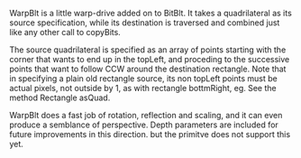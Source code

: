 WarpBlt is a little warp-drive added on to BitBlt.  It takes a quadrilateral as its source specification, while its destination is traversed and combined just like any other call to copyBits.The source quadrilateral is specified as an array of points starting with the corner that wants to end up in the topLeft, and proceding to the successive points that want to follow CCW around the destination rectangle.  Note that in specifying a plain old rectangle source, its non topLeft points must be actual pixels, not outside by 1, as with rectangle bottmRight, eg.  See the method Rectangle asQuad.WarpBlt does a fast job of rotation, reflection and scaling, and it can even produce a semblance of perspective.  Depth parameters are included for future improvements in this direction. but the primitve does not support this yet.